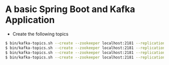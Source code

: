 # A basic Spring Boot and Kafka Application
* Create the following topics  
```bash
$ bin/kafka-topics.sh --create --zookeeper localhost:2181 --replication-factor 1 --partitions 1 --topic sandbox
$ bin/kafka-topics.sh --create --zookeeper localhost:2181 --replication-factor 1 --partitions 5 --topic partitioned
$ bin/kafka-topics.sh --create --zookeeper localhost:2181 --replication-factor 1 --partitions 1 --topic filtered
$ bin/kafka-topics.sh --create --zookeeper localhost:2181 --replication-factor 1 --partitions 1 --topic stockTicker
```



